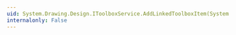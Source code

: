 ```yaml
---
uid: System.Drawing.Design.IToolboxService.AddLinkedToolboxItem(System.Drawing.Design.ToolboxItem,System.ComponentModel.Design.IDesignerHost)
internalonly: False
---
```

